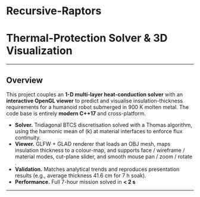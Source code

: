 # Recursive-Raptors

# Thermal-Protection Solver & 3D Visualization  

---

## Overview
This project couples an **1-D multi-layer heat-conduction solver** with an **interactive OpenGL viewer** to predict and visualise insulation-thickness requirements for a humanoid robot submerged in 900 K molten metal. The code base is entirely **modern C++17** and cross-platform.

* **Solver.** Tridiagonal BTCS discretisation solved with a Thomas algorithm, using the harmonic mean of \(k\) at material interfaces to enforce flux continuity.  
* **Viewer.** GLFW + GLAD renderer that loads an OBJ mesh, maps insulation thickness to a colour-map, and supports face / wireframe / material modes, cut-plane slider, and smooth mouse pan / zoom / rotate .  
* **Validation.** Matches analytical trends and reproduces presentation results (e.g., average thickness 41.6 cm for 7 h soak).  
* **Performance.** Full 7-hour mission solved in **< 2 s**

---

